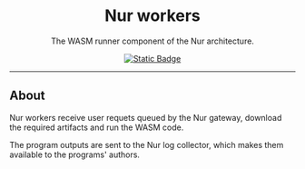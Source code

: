 <h1 align="center">
Nur workers
</h1>

<p align="center">
    The WASM runner component of the Nur architecture.
</p>

<p align="center">
<a href="https://github.com/fisirc/nur/blob/main/LICENSE">
    <img alt="Static Badge" src="https://img.shields.io/badge/license-MIT-black?style=for-the-badge&labelColor=white">
</a>
</p>

---

## About

Nur workers receive user requets queued by the Nur gateway, download the
required artifacts and run the WASM code.

The program outputs are sent to the Nur log collector, which makes them
available to the programs' authors.

<!-- TODO -->
